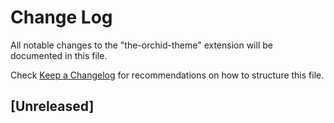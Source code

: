 # Change Log

All notable changes to the "the-orchid-theme" extension will be documented in this file.

Check [Keep a Changelog](http://keepachangelog.com/) for recommendations on how to structure this file.

## [Unreleased]
